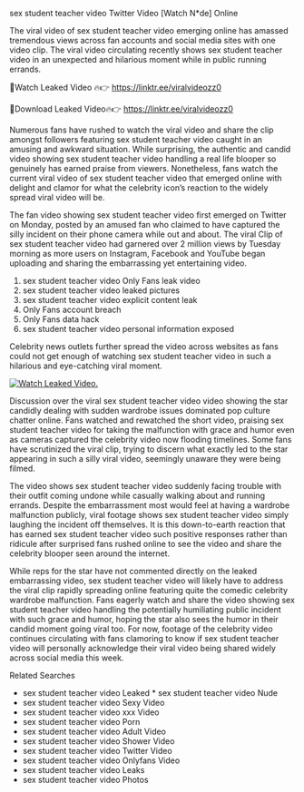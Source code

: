 ﻿sex student teacher video Twitter Video [Watch N*de] Online

The viral video of ﻿sex student teacher video emerging online has amassed tremendous views across fan accounts and social media sites with one video clip. The viral video circulating recently shows ﻿sex student teacher video in an unexpected and hilarious moment while in public running errands. 

🔴Watch Leaked Video 🔥👉  https://linktr.ee/viralvideozz0 

🔴Download Leaked Video🔥👉  https://linktr.ee/viralvideozz0 

Numerous fans have rushed to watch the viral video and share the clip amongst followers featuring ﻿sex student teacher video caught in an amusing and awkward situation. While surprising, the authentic and candid video showing ﻿sex student teacher video handling a real life blooper so genuinely has earned praise from viewers. Nonetheless, fans watch the current viral video of ﻿sex student teacher video that emerged online with delight and clamor for what the celebrity icon’s reaction to the widely spread viral video will be.

The fan video showing ﻿sex student teacher video first emerged on Twitter on Monday, posted by an amused fan who claimed to have captured the silly incident on their phone camera while out and about. The viral Clip of ﻿sex student teacher video had garnered over 2 million views by Tuesday morning as more users on Instagram, Facebook and YouTube began uploading and sharing the embarrassing yet entertaining video. 

1. ﻿sex student teacher video Only Fans leak video
2. ﻿sex student teacher video leaked pictures
3. ﻿sex student teacher video explicit content leak
4. Only Fans account breach
5. Only Fans data hack
6. ﻿sex student teacher video personal information exposed

Celebrity news outlets further spread the video across websites as fans could not get enough of watching ﻿sex student teacher video in such a hilarious and eye-catching viral moment. 

[![Watch Leaked Video.](https://miro.medium.com/v2/resize:fit:828/format:webp/1*cilzJN44JGOrTw9NJCrNHA.gif "Watch Leaked Video")](https://linktr.ee/viralvideozz0)

Discussion over the viral ﻿sex student teacher video video showing the star candidly dealing with sudden wardrobe issues dominated pop culture chatter online. Fans watched and rewatched the short video, praising ﻿sex student teacher video for taking the malfunction with grace and humor even as cameras captured the celebrity video now flooding timelines. Some fans have scrutinized the viral clip, trying to discern what exactly led to the star appearing in such a silly viral video, seemingly unaware they were being filmed.

The video shows ﻿sex student teacher video suddenly facing trouble with their outfit coming undone while casually walking about and running errands. Despite the embarrassment most would feel at having a wardrobe malfunction publicly, viral footage shows ﻿sex student teacher video simply laughing the incident off themselves. It is this down-to-earth reaction that has earned ﻿sex student teacher video such positive responses rather than ridicule after surprised fans rushed online to see the video and share the celebrity blooper seen around the internet.  

While reps for the star have not commented directly on the leaked embarrassing video, ﻿sex student teacher video will likely have to address the viral clip rapidly spreading online featuring quite the comedic celebrity wardrobe malfunction. Fans eagerly watch and share the video showing ﻿sex student teacher video handling the potentially humiliating public incident with such grace and humor, hoping the star also sees the humor in their candid moment going viral too. For now, footage of the celebrity video continues circulating with fans clamoring to know if ﻿sex student teacher video will personally acknowledge their viral video being shared widely across social media this week.

Related Searches
* ﻿sex student teacher video Leaked
﻿* sex student teacher video Nude
* ﻿sex student teacher video Sexy Video
* ﻿sex student teacher video xxx Video
* ﻿sex student teacher video Porn
* ﻿sex student teacher video Adult Video
* ﻿sex student teacher video Shower Video
* ﻿sex student teacher video Twitter Video
* ﻿sex student teacher video Onlyfans Video
* ﻿sex student teacher video Leaks
* ﻿sex student teacher video Photos